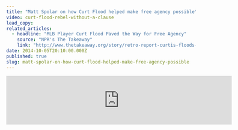 ```yaml
---
title: "Matt Spolar on how Curt Flood helped make free agency possible"
video: curt-flood-rebel-without-a-clause
lead_copy:
related_articles:
  - headline: "MLB Player Curt Flood Paved the Way for Free Agency"
    source: "NPR's The Takeaway"
    link: "http://www.thetakeaway.org/story/retro-report-curtis-floods-mlb-legacy/"
date: 2014-10-05T20:10:00.000Z
published: true
slug: matt-spolar-on-how-curt-flood-helped-make-free-agency-possible
---
```

<iframe width="600" height="130" frameborder="0" scrolling="no" src="https://www.wnyc.org/widgets/ondemand_player/takeaway/#file=%2Faudio%2Fxspf%2F404126%2F"></iframe>

